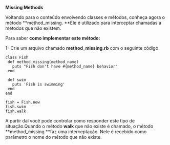 **Missing Methods**

Voltando para o conteúdo envolvendo classes e métodos, conheça agora o método **method_missing. **Ele é utilizado para interceptar chamadas a métodos que não existem.

Para saber **como implementar este método:**

1- Crie um arquivo chamado **method_missing.rb** com o seguinte código

```
class Fish
 def method_missing(method_name)
   puts "Fish don't have #{method_name} behavior"
 end
 
 def swim
   puts 'Fish is swimming'
 end
end
 
fish = Fish.new
fish.swim
fish.walk
```

A partir daí você pode controlar como responder este tipo de situação.Quando o método **walk** que não existe é chamado, o método **method_missing **faz uma interceptação. Nele é recebido como parâmetro o nome do método que não existe.